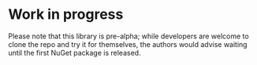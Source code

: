 # Work in progress

Please note that this library is pre-alpha; while developers are
welcome to clone the repo and try it for themselves, the authors
would advise waiting until the first NuGet package is released.
